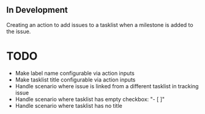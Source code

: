 ## In Development
Creating an action to add issues to a tasklist when a milestone is added to the issue.

# TODO
- Make label name configurable via action inputs
- Make tasklist title configurable via action inputs
- Handle scenario where issue is linked from a different tasklist in tracking issue
- Handle scenario where tasklist has empty checkbox:  "- [ ]"
- Handle scenario where tasklist has no title
